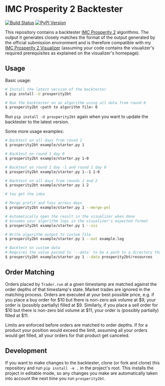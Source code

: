 # IMC Prosperity 2 Backtester

[![Build Status](https://github.com/jmerle/imc-prosperity-2-backtester/workflows/Build/badge.svg)](https://github.com/jmerle/imc-prosperity-2-backtester/actions/workflows/build.yml)
[![PyPI Version](https://img.shields.io/pypi/v/prosperity2bt)](https://pypi.org/project/prosperity2bt/)

This repository contains a backtester [IMC Prosperity 2](https://prosperity.imc.com/) algorithms. The output it generates closely matches the format of the output generated by the official submission environment and is therefore compatible with my [IMC Prosperity 2 Visualizer](https://github.com/jmerle/imc-prosperity-2-visualizer) (assuming your code contains the visualizer's required prerequisites as explained on the visualizer's homepage).

## Usage

Basic usage:
```sh
# Install the latest version of the backtester
$ pip install -U prosperity2bt

# Run the backtester on an algorithm using all data from round 0
$ prosperity2bt <path to algorithm file> 0
```

Run `pip install -U prosperity2bt` again when you want to update the backtester to the latest version.

Some more usage examples:
```sh
# Backtest on all days from round 1
$ prosperity2bt example/starter.py 1

# Backtest on round 1 day 0
$ prosperity2bt example/starter.py 1-0

# Backtest on round 1 day -1 and round 1 day 0
$ prosperity2bt example/starter.py 1--1 1-0

# Backtest on all days from rounds 1 and 2
$ prosperity2bt example/starter.py 1 2

# You get the idea

# Merge profit and loss across days
$ prosperity2bt example/starter.py 1 --merge-pnl

# Automatically open the result in the visualizer when done
# Assumes your algorithm logs in the visualizer's expected format
$ prosperity2bt example/starter.py 1 --vis

# Write algorithm output to custom file
$ prosperity2bt example/starter.py 1 --out example.log

# Backtest on custom data
# Requires the value passed to `--data` to be a path to a directory that is similar in structure to https://github.com/jmerle/imc-prosperity-2-backtester/tree/master/prosperity2bt/resources
$ prosperity2bt example/starter.py 1 --data prosperity2bt/resources
```

## Order Matching

Orders placed by `Trader.run` at a given timestamp are matched against the order depths of that timestamp's state. Market trades are ignored in the matching process. Orders are executed at your best possible price, e.g. if you place a buy order for $10 but there is non-zero ask volume at $9, your order is (possibly partially) filled at $9. Similarly, if you place a sell order for $10 but there is non-zero bid volume at $11, your order is (possibly partially) filled at $11.

Limits are enforced before orders are matched to order depths. If for a product your position would exceed the limit, assuming all your orders would get filled, all your orders for that product get canceled.

## Development

If you want to make changes to the backtester, clone (or fork and clone) this repository and run `pip install -e .` in the project's root. This installs the project in editable mode, so any changes you make are automatically taken into account the next time you run `prosperity2bt`.
